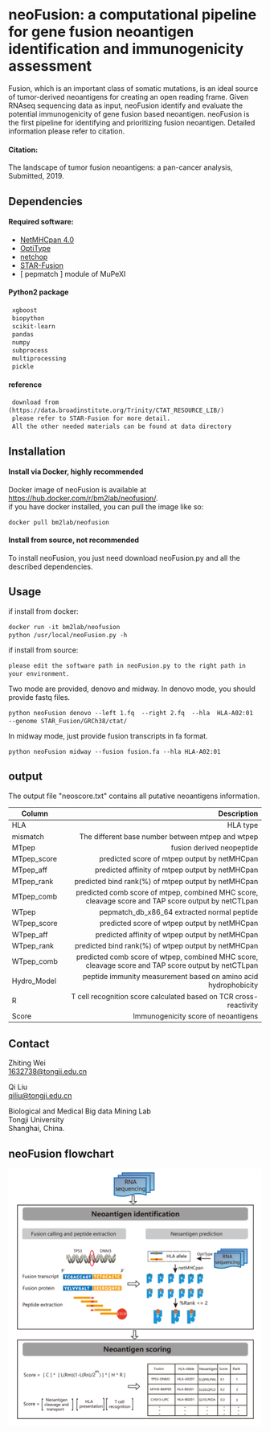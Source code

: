 # neoFusion: a computational pipeline for gene fusion neoantigen identification and immunogenicity assessment  
  
Fusion, which is an important class of somatic mutations, is an ideal source of tumor-derived neoantigens for creating an open reading frame. Given RNAseq sequencing data as input, neoFusion identify and evaluate the potential immunogenicity of gene fusion based neoantigen. neoFusion is the first pipeline for identifying and prioritizing fusion neoantigen. Detailed information please refer to citation.       

#### Citation:   
The landscape of tumor fusion neoantigens: a pan-cancer analysis, Submitted, 2019.    

     
## Dependencies   

#### Required software:  
* [NetMHCpan 4.0](http://www.cbs.dtu.dk/cgi-bin/nph-sw_request?netMHCpan)
* [OptiType](https://github.com/FRED-2/OptiType)
* [netchop](http://www.cbs.dtu.dk/cgi-bin/nph-sw_request?netchop)
* [STAR-Fusion](https://github.com/STAR-Fusion/STAR-Fusion)
* [ pepmatch ]  module of MuPeXI


#### Python2 package     
     xgboost
     biopython
     scikit-learn
     pandas
     numpy
     subprocess
     multiprocessing
     pickle   

#### reference  
     download from (https://data.broadinstitute.org/Trinity/CTAT_RESOURCE_LIB/)    
     please refer to STAR-Fusion for more detail.    
     All the other needed materials can be found at data directory   

## Installation   
#### Install via Docker, highly recommended   
Docker image of neoFusion is available at https://hub.docker.com/r/bm2lab/neofusion/.   
if you have docker installed, you can pull the image like so:   
    
    docker pull bm2lab/neofusion

#### Install from source, not recommended   
To install  neoFusion, you just need download neoFusion.py and all the described dependencies.


## Usage    
if install from docker:
    
    docker run -it bm2lab/neofusion
    python /usr/local/neoFusion.py -h   

if install from source:    

    please edit the software path in neoFusion.py to the right path in your environment.  

Two mode are provided, denovo and midway. In denovo mode, you should provide fastq files.    
  
    python neoFusion denovo --left 1.fq  --right 2.fq  --hla  HLA-A02:01  --genome STAR_Fusion/GRCh38/ctat/

In midway mode, just provide fusion transcripts in fa format.    
    
    python neoFusion midway --fusion fusion.fa --hla HLA-A02:01     

## output 
The output file "neoscore.txt" contains all putative neoantigens information.

| Column | Description |
| - | -: |
| HLA | HLA type |
| mismatch | The different base number between mtpep and wtpep |
| MTpep | fusion derived neopeptide |
| MTpep_score | predicted score of mtpep output by netMHCpan|
| MTpep_aff | predicted affinity of mtpep output by netMHCpan |
| MTpep_rank | predicted bind rank(%) of mtpep output by netMHCpan |
| MTpep_comb | predicted comb score of mtpep, combined MHC score, cleavage score and TAP score output by netCTLpan|
| WTpep | pepmatch_db_x86_64 extracted normal peptide |
| WTpep_score |  predicted score of wtpep output by netMHCpan|
| WTpep_aff |  predicted affinity of wtpep output by netMHCpan |
| WTpep_rank |  predicted bind rank(%) of wtpep output by netMHCpan|
| WTpep_comb |  predicted comb score of wtpep, combined MHC score, cleavage score and TAP score output by netCTLpan|
| Hydro_Model | peptide immunity measurement based on amino acid hydrophobicity |
| R | T cell recognition score calculated based on TCR cross-reactivity |
| Score | Immunogenicity score of neoantigens |

## Contact   

Zhiting Wei    
1632738@tongji.edu.cn 

Qi Liu  
qiliu@tongji.edu.cn  

Biological and Medical Big data Mining Lab    
Tongji University    
Shanghai, China.

## neoFusion flowchart
![](Workflow.png)


